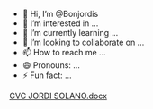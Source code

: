 - 👋 Hi, I’m @Bonjordis
- 👀 I’m interested in ...
- 🌱 I’m currently learning ...
- 💞️ I’m looking to collaborate on ...
- 📫 How to reach me ...
- 😄 Pronouns: ...
- ⚡ Fun fact: ...

<!---
Bonjordis/Bonjordis is a ✨ special ✨ repository because its `README.md` (this file) appears on your GitHub profile.
You can click the Preview link to take a look at your changes.
--->
[CVC JORDI SOLANO.docx](https://github.com/user-attachments/files/17366560/CVC.JORDI.SOLANO.docx)
